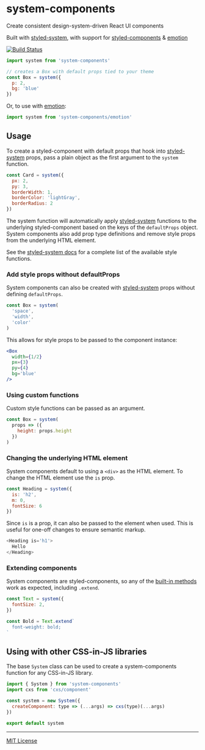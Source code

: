
# system-components

Create consistent design-system-driven React UI components

Built with [styled-system][sys],
with support for [styled-components][sc] & [emotion][emotion]

[![Build Status][build-badge]][build]

[build-badge]: https://img.shields.io/travis/jxnblk/system-components/master.svg?style=flat-square
[build]: https://travis-ci.org/jxnblk/system-components

```js
import system from 'system-components'

// creates a Box with default props tied to your theme
const Box = system({
  p: 2,
  bg: 'blue'
})
```

Or, to use with [emotion][emotion]:

```js
import system from 'system-components/emotion'
```

## Usage

To create a styled-component with default props that hook into [styled-system][sys] props, pass a plain object as the first argument to the `system` function.

```js
const Card = system({
  px: 2,
  py: 3,
  borderWidth: 1,
  borderColor: 'lightGray',
  borderRadius: 2
})
```

The system function will automatically apply [styled-system][sys] functions
to the underlying styled-component based on the keys of the `defaultProps` object.
System components also add prop type definitions and remove style props from the underlying HTML element.

See the [styled-system docs][sys] for a complete list of the available style functions.

### Add style props without defaultProps

System components can also be created with [styled-system][sys] props without defining `defaultProps`.

```js
const Box = system(
  'space',
  'width',
  'color'
)
```

This allows for style props to be passed to the component instance:

```jsx
<Box
  width={1/2}
  px={3}
  py={4}
  bg='blue'
/>
```

### Using custom functions

Custom style functions can be passed as an argument.

```js
const Box = system(
  props => ({
    height: props.height
  })
)
```

### Changing the underlying HTML element

System components default to using a `<div>` as the HTML element.
To change the HTML element use the `is` prop.

```js
const Heading = system({
  is: 'h2',
  m: 0,
  fontSize: 6
})
```

Since `is` is a prop, it can also be passed to the element when used.
This is useful for one-off changes to ensure semantic markup.

```js
<Heading is='h1'>
  Hello
</Heading>
```

### Extending components

System components are styled-components, so any of the
[built-in methods](https://www.styled-components.com/docs/api#styledcomponent)
work as expected, including `.extend`.

```js
const Text = system({
  fontSize: 2,
})

const Bold = Text.extend`
  font-weight: bold;
`
```

## Using with other CSS-in-JS libraries

The base `System` class can be used to create a system-components function for any CSS-in-JS library.

```js
import { System } from 'system-components'
import cxs from 'cxs/component'

const system = new System({
  createComponent: type => (...args) => cxs(type)(...args)
})

export default system
```

---

[MIT License](License.md)

[sys]: https://github.com/jxnblk/styled-system
[sc]: https://github.com/styled-components/styled-components
[emotion]: https://github.com/emotion-js/emotion
